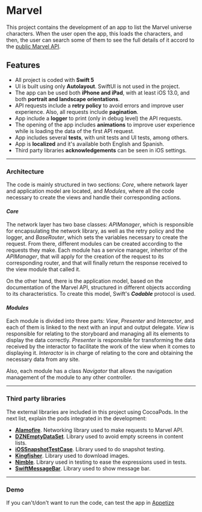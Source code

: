 # Marvel

This project contains the development of an app to list the Marvel universe characters. When the user open the app, this loads the characters, and then, the user can search some of them to see the full details of it accord to the [public Marvel API](http://developer.marvel.com/).

## Features

* All project is coded with **Swift 5**
* UI is built using only **Autolayout**. SwiftUI is not used in the project.
* The app can be used both **iPhone and iPad**, with at least iOS 13.0, and both **portrait and landscape orientations**.
* API requests include a **retry policy** to avoid errors and improve user experience. Also, all requests include **pagination**.
* App include a **logger** to print (only in debug level) the API requests. 
* The opening of the app includes **animations** to improve user experience while is loading the data of the first API request.
* App includes several **tests**, with unit tests and UI tests, among others.
* App is **localized** and it's available both English and Spanish.
* Third party libraries **acknowledgements** can be seen in iOS settings.

***

### Architecture

The code is mainly structured in two sections: *Core*, where network layer and application model are located, and *Modules*, where all the code necessary to create the views and handle their corresponding actions.

#### *Core*

The network layer has two base classes: *APIManager*, which is responsible for encapsulating the network library, as well as the retry policy and the logger, and *BaseRouter*, which sets the variables necessary to create the request. From there, different modules can be created according to the requests they make. Each module has a service manager, inheritor of the *APIManager*, that will apply for the creation of the request to its corresponding router, and that will finally return the response received to the view module that called it.

On the other hand, there is the application model, based on the documentation of the Marvel API, structured in different objects according to its characteristics. To create this model, Swift's ***Codable*** protocol is used.

#### *Modules*

Each module is divided into three parts: *View*, *Presenter* and *Interactor*, and each of them is linked to the next with an input and output delegate. *View* is responsible for relating to the storyboard and managing all its elements to display the data correctly. *Presenter* is responsible for transforming the data received by the interactor to facilitate the work of the view when it comes to displaying it. *Interactor* is in charge of relating to the core and obtaining the necessary data from any site.

Also, each module has a class *Navigator* that allows the navigation management of the module to any other controller.

***

### Third party libraries

The external libraries are included in this project using CocoaPods. In the next list, explain the pods integrated in the development:

* [**Alamofire**](https://github.com/Alamofire/Alamofire). Networking library used to make requests to Marvel API.
* [**DZNEmptyDataSet**](https://github.com/dzenbot/DZNEmptyDataSet). Library used to avoid empty screens in content lists.
* [**iOSSnapshotTestCase**](https://github.com/uber/ios-snapshot-test-case). Library used to do snapshot testing.
* [**Kingfisher**](https://github.com/onevcat/Kingfisher). Library used to download images.
* [**Nimble**](https://github.com/Quick/Nimble). Library used in testing to ease the expressions used in tests.
* [**SwiftMessageBar**](https://github.com/JanGorman/SwiftMessageBar). Library used to show message bar.

***

### Demo

If you can't/don't want to run the code, can test the app in [Appetize](https://appetize.io/app/z14kp52wrduhaxhc3gufuwjfwg)
